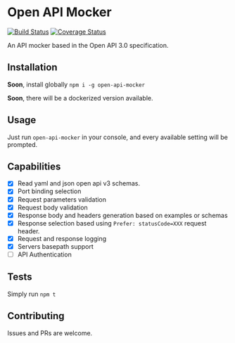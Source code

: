 # Open API Mocker

[![Build Status](https://travis-ci.org/jormaechea/open-api-mocker.svg?branch=master)](https://travis-ci.org/jormaechea/open-api-mocker)
[![Coverage Status](https://coveralls.io/repos/github/jormaechea/open-api-mocker/badge.svg?branch=master)](https://coveralls.io/github/jormaechea/open-api-mocker?branch=master)

An API mocker based in the Open API 3.0 specification.

## Installation

**Soon**, install globally `npm i -g open-api-mocker`

**Soon**, there will be a dockerized version available.

## Usage

Just run `open-api-mocker` in your console, and every available setting will be prompted.

## Capabilities

- [x] Read yaml and json open api v3 schemas.
- [x] Port binding selection
- [x] Request parameters validation
- [x] Request body validation
- [x] Response body and headers generation based on examples or schemas
- [x] Response selection based using `Prefer: statusCode=XXX` request header.
- [x] Request and response logging
- [x] Servers basepath support
- [ ] API Authentication

## Tests

Simply run `npm t`

## Contributing

Issues and PRs are welcome.
